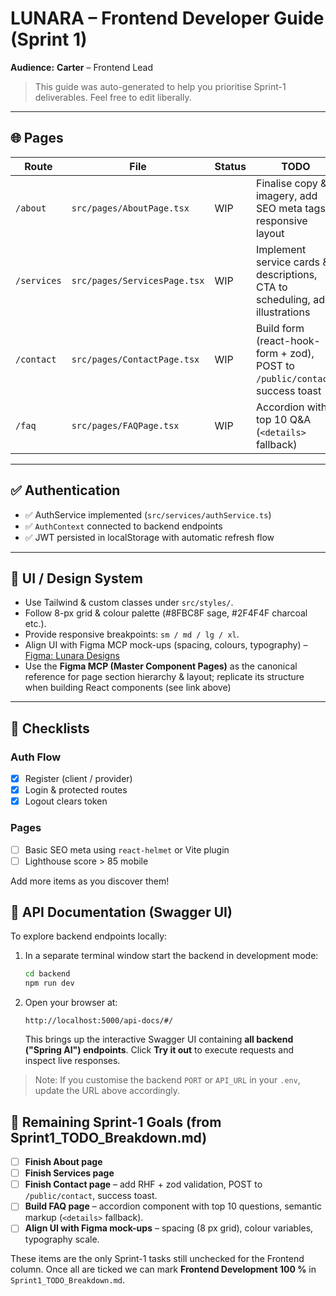 # LUNARA – Frontend Developer Guide (Sprint 1)

**Audience:** **Carter** – Frontend Lead

> This guide was auto-generated to help you prioritise Sprint-1 deliverables.  Feel free to edit liberally.

---

## 🌐 Pages

| Route | File | Status | TODO |
|-------|------|--------|------|
| `/about` | `src/pages/AboutPage.tsx` | WIP | Finalise copy & imagery, add SEO meta tags, responsive layout |
| `/services` | `src/pages/ServicesPage.tsx` | WIP | Implement service cards & descriptions, CTA to scheduling, add illustrations |
| `/contact` | `src/pages/ContactPage.tsx` | WIP | Build form (react-hook-form + zod), POST to `/public/contact`, success toast |
| `/faq` | `src/pages/FAQPage.tsx` | WIP | Accordion with top 10 Q&A (`<details>` fallback) |

---

## ✅ Authentication

- ✅ AuthService implemented (`src/services/authService.ts`)
- ✅ `AuthContext` connected to backend endpoints
- ✅ JWT persisted in localStorage with automatic refresh flow

---

## 💅 UI / Design System

- Use Tailwind & custom classes under `src/styles/`.
- Follow 8-px grid & colour palette (#8FBC8F sage, #2F4F4F charcoal etc.).
- Provide responsive breakpoints: `sm / md / lg / xl`.
- Align UI with Figma MCP mock-ups (spacing, colours, typography) – [Figma: Lunara Designs](https://www.figma.com/design/cdtATWBpZPGhK4Zz7jL0PS/Lunara?node-id=0-1&p=f&t=4Sbp1vyAcOPuGefN-0)
- Use the **Figma MCP (Master Component Pages)** as the canonical reference for page section hierarchy & layout; replicate its structure when building React components (see link above)

---

## 📝 Checklists

### Auth Flow
- [x] Register (client / provider)
- [x] Login & protected routes
- [x] Logout clears token

### Pages
- [ ] Basic SEO meta using `react-helmet` or Vite plugin
- [ ] Lighthouse score > 85 mobile

Add more items as you discover them!

## 📖 API Documentation (Swagger UI)

To explore backend endpoints locally:

1. In a separate terminal window start the backend in development mode:

   ```bash
   cd backend
   npm run dev
   ```

2. Open your browser at:

   ```
   http://localhost:5000/api-docs/#/
   ```

   This brings up the interactive Swagger UI containing **all backend ("Spring AI") endpoints**. Click **Try it out** to execute requests and inspect live responses.

> Note: If you customise the backend `PORT` or `API_URL` in your `.env`, update the URL above accordingly.

## 🚧 Remaining Sprint-1 Goals (from Sprint1_TODO_Breakdown.md)

- [ ] **Finish About page** 
- [ ] **Finish Services page** 
- [ ] **Finish Contact page** – add RHF + zod validation, POST to `/public/contact`, success toast.
- [ ] **Build FAQ page** – accordion component with top 10 questions, semantic markup (`<details>` fallback).
- [ ] **Align UI with Figma mock-ups** – spacing (8 px grid), colour variables, typography scale.

These items are the only Sprint-1 tasks still unchecked for the Frontend column. Once all are ticked we can mark **Frontend Development 100 %** in `Sprint1_TODO_Breakdown.md`. 